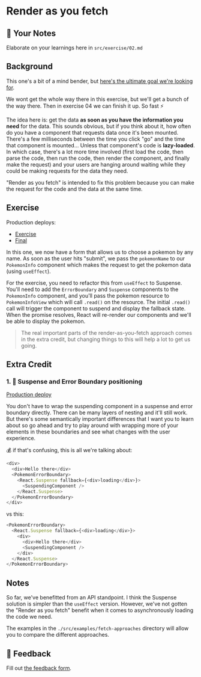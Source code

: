 # Render as you fetch

## 📝 Your Notes

Elaborate on your learnings here in `src/exercise/02.md`

## Background

This one's a bit of a mind bender, but
[here's the ultimate goal we're looking for](https://twitter.com/kentcdodds/status/1191922859762843649).

We wont get the whole way there in this exercise, but we'll get a bunch of the
way there. Then in exercise 04 we can finish it up. So fast ⚡

The idea here is: get the data **as soon as you have the information you need**
for the data. This sounds obvious, but if you think about it, how often do you
have a component that requests data once it's been mounted. There's a few
milliseconds between the time you click "go" and the time that component is
mounted... Unless that component's code is **lazy-loaded**. In which case,
there's a lot more time involved (first load the code, then parse the code, then
run the code, then render the component, and finally make the request) and your
users are hanging around waiting while they could be making requests for the
data they need.

"Render as you fetch" is intended to fix this problem because you can make the
request for the code and the data at the same time.

## Exercise

Production deploys:

- [Exercise](https://react-suspense.netlify.app/isolated/exercise/02.js)
- [Final](https://react-suspense.netlify.app/isolated/final/02.js)

In this one, we now have a form that allows us to choose a pokemon by any name.
As soon as the user hits "submit", we pass the `pokemonName` to our
`PokemonInfo` component which makes the request to get the pokemon data (using
`useEffect`).

For the exercise, you need to refactor this from `useEffect` to Suspense. You'll
need to add the `ErrorBoundary` and `Suspense` components to the `PokemonInfo`
component, and you'll pass the pokemon resource to `PokemonInfoView` which will
call `.read()` on the resource. The initial `.read()` call will trigger the
component to suspend and display the fallback state. When the promise resolves,
React will re-render our components and we'll be able to display the pokemon.

> The real important parts of the render-as-you-fetch approach comes in the
> extra credit, but changing things to this will help a lot to get us going.

## Extra Credit

### 1. 💯 Suspense and Error Boundary positioning

[Production deploy](https://react-suspense.netlify.app/isolated/final/02.extra-1.js)

You don't have to wrap the suspending component in a suspense and error boundary
directly. There can be many layers of nesting and it'll still work. But there's
some semantically important differences that I want you to learn about so go
ahead and try to play around with wrapping more of your elements in these
boundaries and see what changes with the user experience.

💰 if that's confusing, this is all we're talking about:

```javascript
<div>
  <div>Hello there</div>
  <PokemonErrorBoundary>
    <React.Suspense fallback={<div>loading</div>}>
      <SuspendingComponent />
    </React.Suspense>
  </PokemonErrorBoundary>
</div>
```

vs this:

```javascript
<PokemonErrorBoundary>
  <React.Suspense fallback={<div>loading</div>}>
    <div>
      <div>Hello there</div>
      <SuspendingComponent />
    </div>
  </React.Suspense>
</PokemonErrorBoundary>
```

## Notes

So far, we've benefitted from an API standpoint. I think the Suspense solution
is simpler than the `useEffect` version. However, we've not gotten the "Render
as you fetch" benefit when it comes to asynchronously loading the code we need.

The examples in the `./src/examples/fetch-approaches` directory will allow you
to compare the different approaches.

## 🦉 Feedback

Fill out
[the feedback form](https://ws.kcd.im/?ws=React%20Suspense%20%F0%9F%94%80&e=02%3A%20Render%20as%20you%20fetch&em=msitkowski94%40gmail.com).
